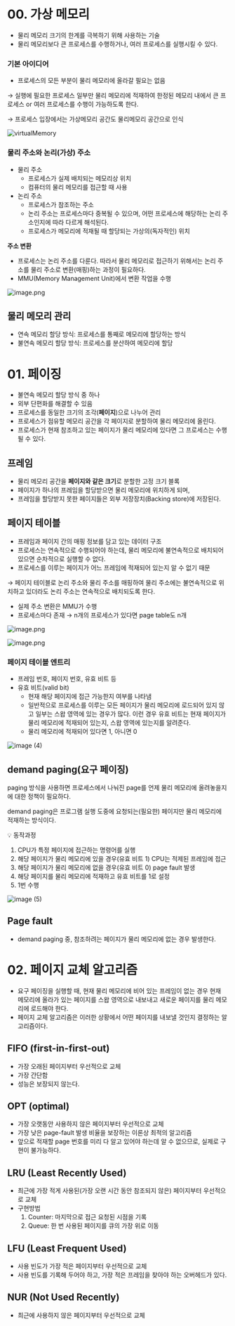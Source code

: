 # 00. 가상 메모리

- 물리 메모리 크기의 한계를 극복하기 위해 사용하는 기술
- 물리 메모리보다 큰 프로세스를 수행하거나, 여러 프로세스를 실행시킬 수 있다.

### 기본 아이디어

- 프로세스의 모든 부분이 물리 메모리에 올라갈 필요는 없음

→ 실행에 필요한 프로세스 일부만 물리 메모리에 적재하여 한정된 메모리 내에서 큰 프로세스 or 여러 프로세스를 수행이 가능하도록 한다.

→ 프로세스 입장에서는 가상메모리 공간도 물리메모리 공간으로 인식

![virtualMemory](https://github.com/user-attachments/assets/0b1dd7cd-6a02-4f16-80fb-a1f32dc5ae53)

### 물리 주소와 논리(가상) 주소

- 물리 주소
    - 프로세스가 실제 배치되는 메모리상 위치
    - 컴퓨터의 물리 메모리를 접근할 때 사용
- 논리 주소
    - 프로세스가 참조하는 주소
    - 논리 주소는 프로세스마다 중복될 수 있으며, 어떤 프로세스에 해당하는 논리 주소인지에 따라 다르게 해석된다.
    - 프로세스가 메모리에 적재될 때 할당되는 가상의(독자적인) 위치
    

**주소 변환**

- 프로세스는 논리 주소를 다룬다. 따라서 물리 메모리로 접근하기 위해서는 논리 주소를 물리 주소로 변환(매핑)하는 과정이 필요하다.
- MMU(Memory Management Unit)에서 변환 작업을 수행

![image.png](https://github.com/user-attachments/assets/32626e76-0e95-43e3-8e10-aaf5bb6a997b)

## 물리 메모리 관리

- 연속 메모리 할당 방식: 프로세스를 통째로 메모리에 할당하는 방식
- 불연속 메모리 할당 방식: 프로세스를 분산하여 메모리에 할당

# 01. 페이징

- 불연속 메모리 할당 방식 중 하나
- 외부 단편화를 해결할 수 있음
- 프로세스를 동일한 크기의 조각(**페이지**)으로 나누어 관리
- 프로세스가 점유할 메모리 공간을 각 페이지로 분할하여 물리 메모리에 올린다.
- 프로세스가 현재 참조하고 있는 페이지가 물리 메모리에 있다면 그 프로세스는 수행될 수 있다.

## 프레임

- 물리 메모리 공간을 **페이지와 같은 크기**로 분할한 고정 크기 블록
- 페이지가 하나의 프레임을 할당받으면 물리 메모리에 위치하게 되며,
- 프레임을 할당받지 못한 페이지들은 외부 저장장치(Backing store)에 저장된다.

## 페이지 테이블

- 프레임과 페이지 간의 매핑 정보를 담고 있는 데이터 구조
- 프로세스는 연속적으로 수행되어야 하는데, 물리 메모리에 불연속적으로 배치되어 있으면 순차적으로 실행할 수 없다.
- 프로세스를 이루는 페이지가 어느 프레임에 적재되어 있는지 알 수 없기 때문

→ 페이지 테이블로 논리 주소와 물리 주소를 매핑하여 물리 주소에는 불연속적으로 위치하고 있더라도 논리 주소는 연속적으로 배치되도록 한다.

- 실제 주소 변환은 MMU가 수행
- 프로세스마다 존재 → n개의 프로세스가 있다면 page table도 n개

![image.png](https://github.com/user-attachments/assets/af33fb92-41eb-41ed-97c4-0c1268e75d3c)

![image.png](https://github.com/user-attachments/assets/26686647-2fc2-4944-837f-365c29bb20cb)

### 페이지 테이블 엔트리

- 프레임 번호, 페이지 번호, 유효 비트 등
- 유효 비트(valid bit)
    - 현재 해당 페이지에 접근 가능한지 여부를 나타냄
    - 일반적으로 프로세스를 이루는 모든 페이지가 물리 메모리에 로드되어 있지 않고 일부는 스왑 영역에 있는 경우가 많다. 이런 경우 유효 비트는 현재 페이지가 물리 메모리에 적재되어 있는지, 스왑 영역에 있는지를 알려준다.
    - 물리 메모리에 적재되어 있다면 1, 아니면 0

![image (4)](https://github.com/user-attachments/assets/bd79b97d-08ed-4c43-8df1-0ad6166a2051)

## demand paging(요구 페이징)

paging 방식을 사용하면 프로세스에서 나눠진 page를 언제 물리 메모리에 올려놓을지에 대한 정책이 필요하다.

demand paging은 프로그램 실행 도중에 요청되는(필요한) 페이지만 물리 메모리에 적재하는 방식이다.

<aside>
💡 동작과정

1. CPU가 특정 페이지에 접근하는 명령어를 실행
2. 해당 페이지가 물리 메모리에 있을 경우(유효 비트 1) CPU는 적제된 프레임에 접근
3. 해당 페이지가 물리 메모리에 없을 경우(유효 비트 0) page fault 발생
4. 해당 페이지를 물리 메모리에 적재하고 유효 비트를 1로 설정
5. 1번 수행
</aside>

![image (5)](https://github.com/user-attachments/assets/b721e9c8-4a75-403e-9a03-95d48882c2a5)

## Page fault

- demand paging 중, 참조하려는 페이지가 물리 메모리에 없는 경우 발생한다.

# 02. 페이지 교체 알고리즘

- 요구 페이징을 실행할 때, 현재 물리 메모리에 비어 있는 프레임이 없는 경우 현재 메모리에 올라가 있는 페이지를 스왑 영역으로 내보내고 새로운 페이지를 물리 메모리에 로드해야 한다.
- 페이지 교체 알고리즘은 이러한 상황에서 어떤 페이지를 내보낼 것인지 결정하는 알고리즘이다.

## FIFO (first-in-first-out)

- 가장 오래된 페이지부터 우선적으로 교체
- 가장 간단함
- 성능은 보장되지 않는다.

## OPT (optimal)

- 가장 오랫동안 사용하지 않은 페이지부터 우선적으로 교체
- 가장 낮은 page-fault 발생 비율을 보장하는 이론상 최적의 알고리즘
- 앞으로 적재할 page 번호를 미리 다 알고 있어야 하는데 알 수 없으므로, 실제로 구현이 불가능하다.

## LRU (Least Recently Used)

- 최근에 가장 적게 사용된(가장 오랜 시간 동안 참조되지 않은) 페이지부터 우선적으로 교체
- 구현방법
    1. Counter: 마지막으로 접근 요청된 시점을 기록
    2. Queue: 한 번 사용된 페이지를 큐의 가장 위로 이동

## LFU (Least Frequent Used)

- 사용 빈도가 가장 적은 페이지부터 우선적으로 교체
- 사용 빈도를 기록해 두어야 하고, 가장 적은 프레임을 찾아야 하는 오버헤드가 있다.

## NUR (Not Used Recently)

- 최근에 사용하지 않은 페이지부터 우선적으로 교체
